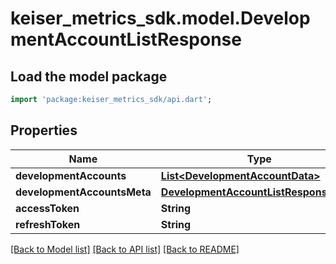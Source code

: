 # keiser_metrics_sdk.model.DevelopmentAccountListResponse

## Load the model package
```dart
import 'package:keiser_metrics_sdk/api.dart';
```

## Properties
Name | Type | Description | Notes
------------ | ------------- | ------------- | -------------
**developmentAccounts** | [**List&lt;DevelopmentAccountData&gt;**](DevelopmentAccountData.md) |  | 
**developmentAccountsMeta** | [**DevelopmentAccountListResponseMeta**](DevelopmentAccountListResponseMeta.md) |  | 
**accessToken** | **String** |  | [optional] 
**refreshToken** | **String** |  | [optional] 

[[Back to Model list]](../README.md#documentation-for-models) [[Back to API list]](../README.md#documentation-for-api-endpoints) [[Back to README]](../README.md)


